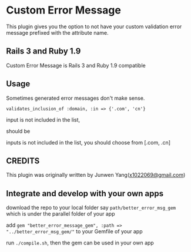Custom Error Message
====================

This plugin gives you the option to not have your custom validation error message 
prefixed with the attribute name.

Rails 3 and Ruby 1.9
--------------------

Custom Error Message is Rails 3 and Ruby 1.9 compatible

Usage
-----

Sometimes generated error messages don't make sense.

    validates_inclusion_of :domain, :in => {'.com', 'cn'}
    
input is not included in the list,

should be 

inputs is not included in the list, you should choose from [.com, .cn]


CREDITS
-------

This plugin was originally written by Junwen Yang(x1022069@gmail.com)

Integrate and develop with your own apps
-------

download the repo to your local folder say `path/better_error_msg_gem` which is under the parallel folder of your app

add `gem "better_error_message_gem", :path => "../better_error_msg_gem/"` to your Gemfile of your app

run `./compile.sh`, then the gem can be used in your own app
